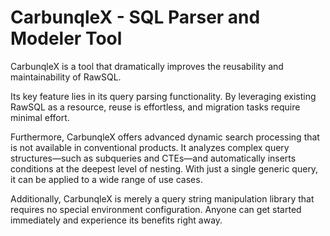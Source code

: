 # CarbunqleX - SQL Parser and Modeler Tool

CarbunqleX is a tool that dramatically improves the reusability and maintainability of RawSQL.

Its key feature lies in its query parsing functionality. By leveraging existing RawSQL as a resource, reuse is effortless, and migration tasks require minimal effort.

Furthermore, CarbunqleX offers advanced dynamic search processing that is not available in conventional products. It analyzes complex query structures—such as subqueries and CTEs—and automatically inserts conditions at the deepest level of nesting. With just a single generic query, it can be applied to a wide range of use cases.

Additionally, CarbunqleX is merely a query string manipulation library that requires no special environment configuration. Anyone can get started immediately and experience its benefits right away.
